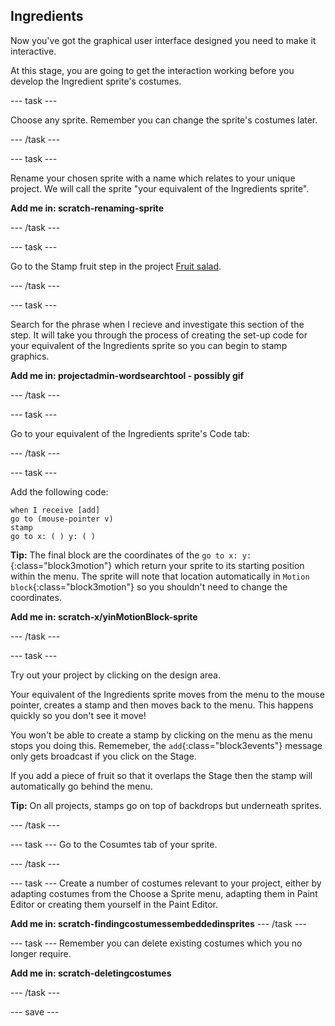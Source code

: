 ## Ingredients
Now you've got the graphical user interface designed you need to make it interactive.

At this stage, you are going to get the interaction working before you develop the Ingredient sprite's costumes. 

--- task ---

Choose any sprite. Remember you can change the sprite's costumes later.

--- /task ---

--- task ---

Rename your chosen sprite with a name which relates to your unique project. We will call the sprite "your equivalent of the Ingredients sprite".

**Add me in: scratch-renaming-sprite**

--- /task ---

--- task ---

Go to the Stamp fruit step in the project [Fruit salad](https://learning-admin.raspberrypi.org/en/projects/fruit-salad/1). 

--- /task ---

--- task ---

Search for the phrase when I recieve and investigate this section of the step. It will take you through the process of creating the set-up code for your equivalent of the Ingredients sprite so you can begin to stamp graphics.

**Add me in: projectadmin-wordsearchtool - possibly gif**

--- /task ---

--- task ---

Go to your equivalent of the Ingredients sprite's Code tab:

--- /task ---

--- task ---

Add the following code:
```blocks3
when I receive [add]
go to (mouse-pointer v)
stamp
go to x: ( ) y: ( )
```

**Tip:** The final block are the coordinates of the `go to x: y:`{:class="block3motion"} which return your sprite to its starting position within the menu. The sprite will note that location automatically in `Motion block`{:class="block3motion"} so you shouldn't need to change the coordinates.

**Add me in: scratch-x/yinMotionBlock-sprite**

--- /task ---

--- task ---

Try out your project by clicking on the design area.

Your equivalent of the Ingredients sprite moves from the menu to the mouse pointer, creates a stamp and then moves back to the menu. This happens quickly so you don't see it move!

You won't be able to create a stamp by clicking on the menu as the menu stops you doing this. Rememeber, the `add`{:class="block3events"} message only gets broadcast if you click on the Stage.

If you add a piece of fruit so that it overlaps the Stage then the stamp will automatically go behind the menu. 

**Tip:** On all projects, stamps go on top of backdrops but underneath sprites. 

--- /task ---

--- task ---
Go to the Cosumtes tab of your sprite.

--- /task ---

--- task ---
Create a number of costumes relevant to your project, either by adapting costumes from the Choose a Sprite menu, adapting them in Paint Editor or creating them yourself in the Paint Editor. 

**Add me in: scratch-findingcostumessembeddedinsprites**
--- /task ---

--- task ---
Remember you can delete existing costumes which you no longer require.

**Add me in: scratch-deletingcostumes**

--- /task ---

--- save ---

